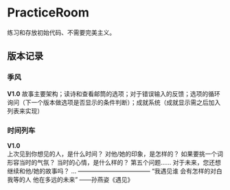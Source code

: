 # PracticeRoom
练习和存放初始代码、不需要完美主义。

## 版本记录
### 季风
**V1.0**  故事主要架构；读诗和查看邮筒的选项；对于错误输入的反馈；选项的循环询问（下一个版本做选项是否显示的条件判断）；成就系统（成就显示需之后加入列表来实现）
### 时间列车
**V1.0**  
上次见到你想见的人，是什么时间？
对他/她的印象，是怎样的？
如果要挑一个词形容当时的气氛？
当时的心情，是什么样的？
第五个问题……
对于未来，您还想继续和他/她的故事吗？
…
————————————
“我遇见谁 会有怎样的对白
我等的人 他在多远的未来”
——孙燕姿《遇见》
